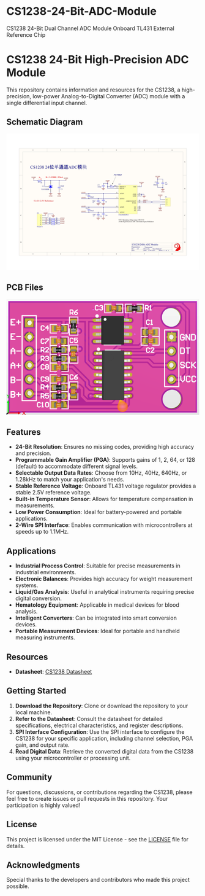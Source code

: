 # CS1238-24-Bit-ADC-Module
CS1238 24-Bit  Dual Channel ADC Module Onboard TL431 External Reference Chip


# CS1238 24-Bit High-Precision ADC Module

This repository contains information and resources for the CS1238, a high-precision, low-power Analog-to-Digital Converter (ADC) module with a single differential input channel.

## Schematic Diagram
![Schematic Diagram](https://github.com/yasir-shahzad/CS1238-24-Bit-ADC-Module/blob/master/images/Schematic.png)

## PCB Files
![PCB Board](https://github.com/yasir-shahzad/CS1238-24-Bit-ADC-Module/blob/master/images/PCB%20Board.png)

## Features

- **24-Bit Resolution**: Ensures no missing codes, providing high accuracy and precision.
- **Programmable Gain Amplifier (PGA)**: Supports gains of 1, 2, 64, or 128 (default) to accommodate different signal levels.
- **Selectable Output Data Rates**: Choose from 10Hz, 40Hz, 640Hz, or 1.28kHz to match your application's needs.
- **Stable Reference Voltage**: Onboard TL431 voltage regulator provides a stable 2.5V reference voltage.
- **Built-in Temperature Sensor**: Allows for temperature compensation in measurements.
- **Low Power Consumption**: Ideal for battery-powered and portable applications.
- **2-Wire SPI Interface**: Enables communication with microcontrollers at speeds up to 1.1MHz.

## Applications

- **Industrial Process Control**: Suitable for precise measurements in industrial environments.
- **Electronic Balances**: Provides high accuracy for weight measurement systems.
- **Liquid/Gas Analysis**: Useful in analytical instruments requiring precise digital conversion.
- **Hematology Equipment**: Applicable in medical devices for blood analysis.
- **Intelligent Converters**: Can be integrated into smart conversion devices.
- **Portable Measurement Devices**: Ideal for portable and handheld measuring instruments.

## Resources

- **Datasheet**: [CS1238 Datasheet](https://github.com/yasir-shahzad/CS1238-24-Bit-ADC-Module/blob/master/documents/CS1238_datasheet.pdf)

## Getting Started

1. **Download the Repository**: Clone or download the repository to your local machine.
2. **Refer to the Datasheet**: Consult the datasheet for detailed specifications, electrical characteristics, and register descriptions.
3. **SPI Interface Configuration**: Use the SPI interface to configure the CS1238 for your specific application, including channel selection, PGA gain, and output rate.
4. **Read Digital Data**: Retrieve the converted digital data from the CS1238 using your microcontroller or processing unit.

## Community

For questions, discussions, or contributions regarding the CS1238, please feel free to create issues or pull requests in this repository. Your participation is highly valued!

## License

This project is licensed under the MIT License - see the [LICENSE](LICENSE) file for details.

## Acknowledgments

Special thanks to the developers and contributors who made this project possible.